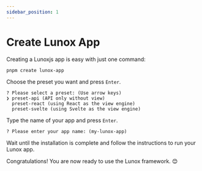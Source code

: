 ```yaml
---
sidebar_position: 1
---
```


# Create Lunox App

Creating a Lunoxjs app is easy with just one command:

```bash
pnpm create lunox-app
```

Choose the preset you want and press `Enter`.

```
? Please select a preset: (Use arrow keys)
❯ preset-api (API only without view)
  preset-react (using React as the view engine)
  preset-svelte (using Svelte as the view engine)
```

Type the name of your app and press `Enter`.

```
? Please enter your app name: (my-lunox-app)
```

Wait until the installation is complete and follow the instructions to run your Lunox app.

Congratulations! You are now ready to use the Lunox framework. 😊
